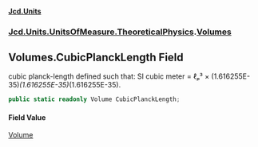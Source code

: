 #### [Jcd.Units](index 'index')
### [Jcd.Units.UnitsOfMeasure.TheoreticalPhysics](Jcd.Units.UnitsOfMeasure.TheoreticalPhysics 'Jcd.Units.UnitsOfMeasure.TheoreticalPhysics').[Volumes](Volumes 'Jcd.Units.UnitsOfMeasure.TheoreticalPhysics.Volumes')

## Volumes.CubicPlanckLength Field

cubic planck-length defined such that: SI cubic meter = ℓₚ³ × (1.616255E-35)*(1.616255E-35)*(1.616255E-35).

```csharp
public static readonly Volume CubicPlanckLength;
```

#### Field Value
[Volume](Volume 'Jcd.Units.UnitTypes.Volume')